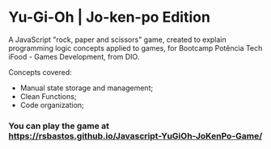 # Yu-Gi-Oh | Jo-ken-po Edition

A JavaScript "rock, paper and scissors" game, created to explain programming logic concepts applied to games, for Bootcamp Potência Tech iFood - Games Development, from DIO.

Concepts covered:

- Manual state storage and management;
- Clean Functions;
- Code organization;

### You can play the game at https://rsbastos.github.io/Javascript-YuGiOh-JoKenPo-Game/ 